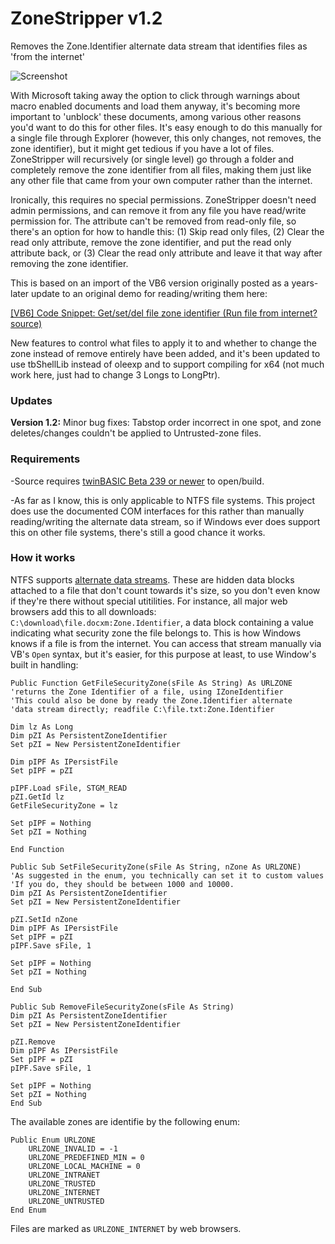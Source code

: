 # ZoneStripper v1.2
Removes the Zone.Identifier alternate data stream that identifies files as 'from the internet'

![Screenshot](https://user-images.githubusercontent.com/7834493/220038927-b286b17e-25c3-43c4-a890-c0bd1c581d03.png)

With Microsoft taking away the option to click through warnings about macro enabled documents and load them anyway, it's becoming more important to 'unblock' these documents, among various other reasons you'd want to do this for other files. It's easy enough to do this manually for a single file through Explorer (however, this only changes, not removes, the zone identifier), but it might get tedious if you have a lot of files. ZoneStripper will recursively (or single level) go through a folder and completely remove the zone identifier from all files, making them just like any other file that came from your own computer rather than the internet.

Ironically, this requires no special permissions. ZoneStripper doesn't need admin permissions, and can remove it from any file you have read/write permission for. The attribute can't be removed from read-only file, so there's an option for how to handle this: (1) Skip read only files, (2) Clear the read only attribute, remove the zone identifier, and put the read only attribute back, or (3) Clear the read only attribute and leave it that way after removing the zone identifier.

This is based on an import of the VB6 version originally posted as a years-later update to an original demo for reading/writing them here:

[[VB6] Code Snippet: Get/set/del file zone identifier (Run file from internet? source)](https://www.vbforums.com/showthread.php?804967-VB6-Code-Snippet-Get-set-del-file-zone-identifier-(Run-file-from-internet-source))

New features to control what files to apply it to and whether to change the zone instead of remove entirely have been added, and it's been updated to use tbShellLib instead of oleexp and to support compiling for x64 (not much work here, just had to change 3 Longs to LongPtr). 

### Updates
**Version 1.2:** Minor bug fixes: Tabstop order incorrect in one spot, and zone deletes/changes couldn't be applied to Untrusted-zone files.

### Requirements

-Source requires [twinBASIC Beta 239 or newer](https://github.com/twinbasic/twinbasic/releases) to open/build.

-As far as I know, this is only applicable to NTFS file systems. This project does use the documented COM interfaces for this rather than manually reading/writing the alternate data stream, so if Windows ever does support this on other file systems, there's still a good chance it works.

### How it works

NTFS supports [alternate data streams](https://www.malwarebytes.com/blog/news/2015/07/introduction-to-alternate-data-streams). These are hidden data blocks attached to a file that don't count towards it's size, so you don't even know if they're there without special utitilities. For instance, all major web browsers add this to all downloads: `C:\download\file.docxm:Zone.Identifier`, a data block containing a value indicating what security zone the file belongs to. This is how Windows knows if a file is from the internet. You can access that stream manually via VB's `Open` syntax, but it's easier, for this purpose at least, to use Window's built in handling:

```
Public Function GetFileSecurityZone(sFile As String) As URLZONE
'returns the Zone Identifier of a file, using IZoneIdentifier
'This could also be done by ready the Zone.Identifier alternate
'data stream directly; readfile C:\file.txt:Zone.Identifier

Dim lz As Long
Dim pZI As PersistentZoneIdentifier
Set pZI = New PersistentZoneIdentifier

Dim pIPF As IPersistFile
Set pIPF = pZI

pIPF.Load sFile, STGM_READ
pZI.GetId lz
GetFileSecurityZone = lz

Set pIPF = Nothing
Set pZI = Nothing

End Function

Public Sub SetFileSecurityZone(sFile As String, nZone As URLZONE)
'As suggested in the enum, you technically can set it to custom values
'If you do, they should be between 1000 and 10000.
Dim pZI As PersistentZoneIdentifier
Set pZI = New PersistentZoneIdentifier

pZI.SetId nZone
Dim pIPF As IPersistFile
Set pIPF = pZI
pIPF.Save sFile, 1

Set pIPF = Nothing
Set pZI = Nothing

End Sub

Public Sub RemoveFileSecurityZone(sFile As String)
Dim pZI As PersistentZoneIdentifier
Set pZI = New PersistentZoneIdentifier

pZI.Remove
Dim pIPF As IPersistFile
Set pIPF = pZI
pIPF.Save sFile, 1

Set pIPF = Nothing
Set pZI = Nothing
End Sub
```


The available zones are identifie by the following enum:


```
Public Enum URLZONE
    URLZONE_INVALID = -1
    URLZONE_PREDEFINED_MIN = 0
    URLZONE_LOCAL_MACHINE = 0
    URLZONE_INTRANET
    URLZONE_TRUSTED
    URLZONE_INTERNET
    URLZONE_UNTRUSTED
End Enum
```

Files are marked as `URLZONE_INTERNET` by web browsers. 

